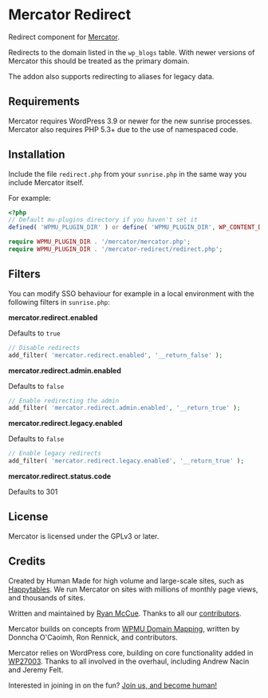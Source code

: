 # Mercator Redirect
Redirect component for [Mercator](https://github.com/humanmade/Mercator).

Redirects to the domain listed in the `wp_blogs` table. With newer versions
of Mercator this should be treated as the primary domain.

The addon also supports redirecting to aliases for legacy data.

## Requirements
Mercator requires WordPress 3.9 or newer for the new sunrise processes. Mercator
also requires PHP 5.3+ due to the use of namespaced code.

## Installation
Include the file `redirect.php` from your `sunrise.php` in the same way you include Mercator itself.

For example:

```php
<?php
// Default mu-plugins directory if you haven't set it
defined( 'WPMU_PLUGIN_DIR' ) or define( 'WPMU_PLUGIN_DIR', WP_CONTENT_DIR . '/mu-plugins' );

require WPMU_PLUGIN_DIR . '/mercator/mercator.php';
require WPMU_PLUGIN_DIR . '/mercator-redirect/redirect.php';
```

## Filters
You can modify SSO behaviour for example in a local environment with the
following filters in `sunrise.php`:

**mercator.redirect.enabled**

Defaults to `true`

```php
// Disable redirects
add_filter( 'mercator.redirect.enabled', '__return_false' );
```

**mercator.redirect.admin.enabled**

Defaults to `false`

```php
// Enable redirecting the admin
add_filter( 'mercator.redirect.admin.enabled', '__return_true' );
```

**mercator.redirect.legacy.enabled**

Defaults to `false`

```php
// Enable legacy redirects
add_filter( 'mercator.redirect.legacy.enabled', '__return_true' );
```

**mercator.redirect.status.code**

Defaults to 301

## License
Mercator is licensed under the GPLv3 or later.

## Credits
Created by Human Made for high volume and large-scale sites, such as [Happytables](http://happytables.com/). We run Mercator on sites with millions of monthly page views, and thousands of sites.

Written and maintained by [Ryan McCue](https://github.com/rmccue). Thanks to all our [contributors](https://github.com/humanmade/Mercator-SSO/graphs/contributors).

Mercator builds on concepts from [WPMU Domain Mapping][], written by Donncha O'Caoimh, Ron Rennick, and contributors.

Mercator relies on WordPress core, building on core functionality added in [WP27003][]. Thanks to all involved in the overhaul, including Andrew Nacin and Jeremy Felt.

[WPMU Domain Mapping]: http://wordpress.org/plugins/wordpress-mu-domain-mapping/
[WP27003]: https://core.trac.wordpress.org/ticket/27003

Interested in joining in on the fun? [Join us, and become human!](https://hmn.md/is/hiring/)
